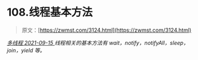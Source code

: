 <!--yml
category: 未分类
date: 0001-01-01 00:00:00
--->

# 108.线程基本方法

> 原文：[https://zwmst.com/3124.html](https://zwmst.com/3124.html)

   [ *多线程* ](https://zwmst.com/%e5%a4%9a%e7%ba%bf%e7%a8%8b)*[ <time datetime="2021-09-16T00:25:19+08:00"> 2021-09-15 </time> ](https://zwmst.com/3124.html)  线程相关的基本方法有 wait，notify，notifyAll，sleep，join，yield 等。*